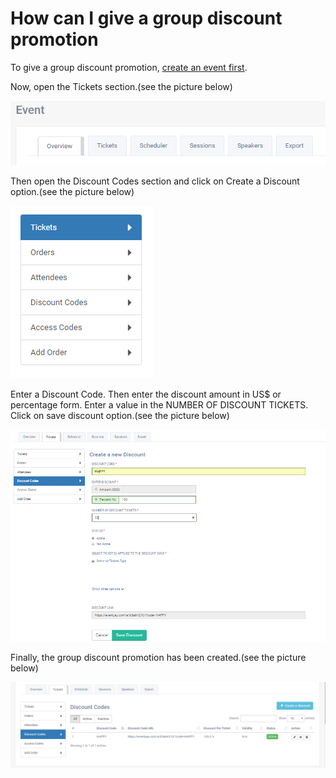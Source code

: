 # How can I give a group discount promotion

To give a group discount promotion, [create an event first](/promotions-discounts/create-event.md). 

Now, open the Tickets section.(see the picture below)

![Tickets Section](/images/ticket-section.png)

Then open the Discount Codes section and click on Create a Discount option.(see the picture below)

![Discount Codes Section](/images/discount-section.png)

Enter a Discount Code. Then enter the discount amount in US$ or percentage form. Enter a value in the NUMBER OF DISCOUNT TICKETS. Click on save discount option.(see the picture below)

![Add discount promotion details](/images/discount-details.png)

Finally, the group discount promotion has been created.(see the picture below)

![Group discount coupon created](/images/discount-created.png)





